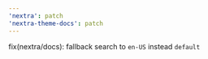 ```yaml
---
'nextra': patch
'nextra-theme-docs': patch
---
```


fix(nextra/docs): fallback search to `en-US` instead `default`
